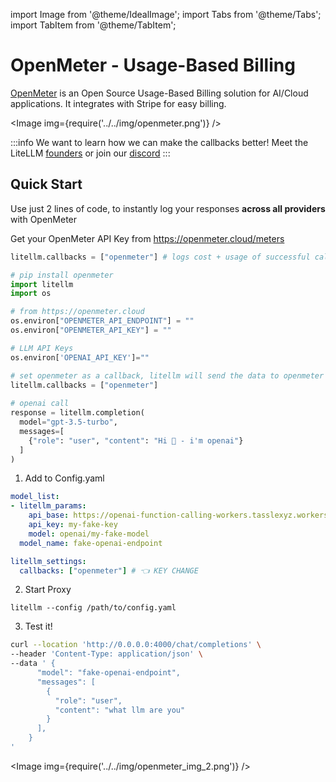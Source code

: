 import Image from '@theme/IdealImage';
import Tabs from '@theme/Tabs';
import TabItem from '@theme/TabItem';

# OpenMeter - Usage-Based Billing

[OpenMeter](https://openmeter.io/) is an Open Source Usage-Based Billing solution for AI/Cloud applications. It integrates with Stripe for easy billing.

<Image img={require('../../img/openmeter.png')} />

:::info
We want to learn how we can make the callbacks better! Meet the LiteLLM [founders](https://calendly.com/d/4mp-gd3-k5k/berriai-1-1-onboarding-litellm-hosted-version) or
join our [discord](https://discord.gg/wuPM9dRgDw)
::: 


## Quick Start
Use just 2 lines of code, to instantly log your responses **across all providers** with OpenMeter

Get your OpenMeter API Key from https://openmeter.cloud/meters

```python
litellm.callbacks = ["openmeter"] # logs cost + usage of successful calls to openmeter
```


<Tabs>
<TabItem value="sdk" label="SDK">

```python
# pip install openmeter 
import litellm
import os

# from https://openmeter.cloud
os.environ["OPENMETER_API_ENDPOINT"] = ""
os.environ["OPENMETER_API_KEY"] = ""

# LLM API Keys
os.environ['OPENAI_API_KEY']=""

# set openmeter as a callback, litellm will send the data to openmeter
litellm.callbacks = ["openmeter"] 
 
# openai call
response = litellm.completion(
  model="gpt-3.5-turbo",
  messages=[
    {"role": "user", "content": "Hi 👋 - i'm openai"}
  ]
)
```

</TabItem>
<TabItem value="proxy" label="PROXY">

1. Add to Config.yaml
```yaml
model_list:
- litellm_params:
    api_base: https://openai-function-calling-workers.tasslexyz.workers.dev/
    api_key: my-fake-key
    model: openai/my-fake-model
  model_name: fake-openai-endpoint

litellm_settings:
  callbacks: ["openmeter"] # 👈 KEY CHANGE
```

2. Start Proxy

```
litellm --config /path/to/config.yaml
```

3. Test it! 

```bash
curl --location 'http://0.0.0.0:4000/chat/completions' \
--header 'Content-Type: application/json' \
--data ' {
      "model": "fake-openai-endpoint",
      "messages": [
        {
          "role": "user",
          "content": "what llm are you"
        }
      ],
    }
'
```

</TabItem>
</Tabs>


<Image img={require('../../img/openmeter_img_2.png')} />